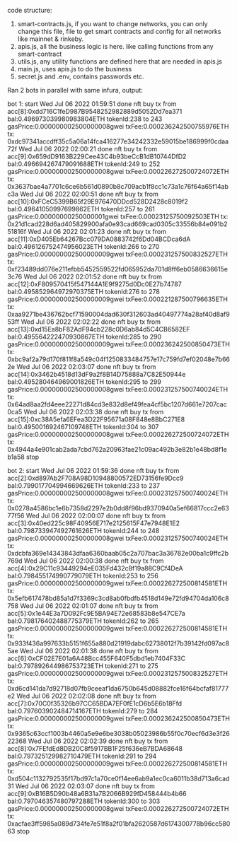 code structure:
1. smart-contracts.js, if you want to change networks, you can only change this file, file to get smart contracts and config for all networks like mainnet & rinkeby.
2. apis.js, all the business logic is here. like calling functions from any smart-contract
3. utils.js, any utility functions are defined here that are needed in apis.js
4. main.js, uses apis.js to do the business
5. secret.js and .env, contains passwords etc.


Ran 2 bots in parallel with same infura, output:

bot 1:
start
Wed Jul 06 2022 01:59:51 done nft buy tx from acc[8]:0xdd716C1feD987B9548252982889d5052Dd7ea371 bal:0.496973039980983804ETH tokenId:238 to 243 gasPrice:0.000000002500000008gwei txFee:0.000236242500755976ETH tx: 0xdc97341accdff35c5a06a14fca416277e34242332e59015be186999f0cdaa72f
Wed Jul 06 2022 02:00:21 done nft buy tx from acc[9]:0x659dD9163B229Cee43C4b93beCcB1dB10744DfD2 bal:0.496694267479091688ETH tokenId:249 to 252 gasPrice:0.000000002500000008gwei txFee:0.000226272500724072ETH tx: 0x3637bae4a7701c6ce6b561d0890b8c709acb1f8cc1c73a1c76f64a65f14abc3a
Wed Jul 06 2022 02:00:51 done nft buy tx from acc[10]:0xFCeC5399B65f29E976470DDcd528D2428c8019f2 bal:0.49641050997699862ETH tokenId:257 to 261 gasPrice:0.00000000250000001gwei txFee:0.00023125750092503ETH tx: 0x21d1cad228d6ad405829900afa0e93cad669cad0305c33556b84e091b251816f
Wed Jul 06 2022 02:01:23 done nft buy tx from acc[11]:0xD405Eb64267Bcc079DA0883742f6Dd04BCDca6dA bal:0.496126752474956023ETH tokenId:266 to 270 gasPrice:0.000000002500000009gwei txFee:0.000231257500832527ETH tx: 0xf23489dd076e211efbb5452559522fd065952da701d8ff6eb0586636615e3c76
Wed Jul 06 2022 02:01:52 done nft buy tx from acc[12]:0xF809570415f547144A1E9f9275d0Dc0E27b74787 bal:0.495852964972970375ETH tokenId:276 to 278 gasPrice:0.000000002500000009gwei txFee:0.000221287500796635ETH tx: 0xaa9271be436762bcf71590004dad630f312603ad40497774a28af40d8af953ff
Wed Jul 06 2022 02:02:22 done nft buy tx from acc[13]:0xd15Ea8bF82AdF94cb228c0D6ab84d5C4CB6582EF bal:0.495564222470930867ETH tokenId:285 to 290 gasPrice:0.000000002500000009gwei txFee:0.000236242500850473ETH tx: 0xbc9af2a79d170f811f8a549c04f1250833484757e17c759fd7ef02048e7b662e
Wed Jul 06 2022 02:03:07 done nft buy tx from acc[14]:0x3462b4518d13dF9a2f8B14D75888a7C82E50944e bal:0.495280464969001826ETH tokenId:295 to 299 gasPrice:0.000000002500000008gwei txFee:0.000231257500740024ETH tx: 0x64ad8aa2fd4eee22271d84cd3e832d8ef49fea4cf5bc1207d661e7207cac0ca5
Wed Jul 06 2022 02:03:38 done nft buy tx from acc[15]:0xc38A5efa6EFea3D22F95671a08F848e8BbC271E8 bal:0.495001692467109748ETH tokenId:304 to 307 gasPrice:0.000000002500000008gwei txFee:0.000226272500724072ETH tx: 0x4944a4e901cab2ada7cbd762a20963fae21c09ac492b3e82b1e48bd8f1eb1a58
stop



bot 2:
start
Wed Jul 06 2022 01:59:36 done nft buy tx from acc[2]:0xd897Ab2F708A98D10948800572ED73156fe9Dcc9 bal:0.799017704994669626ETH tokenId:233 to 237 gasPrice:0.000000002500000008gwei txFee:0.000231257500740024ETH tx: 0x0278a4586bc1e6b7358d2297e2b0dd8f96bd9370940a5ef66817ccc2e6377f56
Wed Jul 06 2022 02:00:07 done nft buy tx from acc[3]:0x40ed225c98F40956E717e2125615F47e7948E1E2 bal:0.798733947492761626ETH tokenId:244 to 248 gasPrice:0.000000002500000008gwei txFee:0.000231257500740024ETH tx: 0xdcbfa369e14343843dfaa6360baab05c2a707bac3a36782e00ba1c9ffc2b769d
Wed Jul 06 2022 02:00:38 done nft buy tx from acc[4]:0x29C11c93449294eE035Fd432c8f19a88C9Cf4DeA bal:0.798455174990779079ETH tokenId:253 to 256 gasPrice:0.000000002500000009gwei txFee:0.000226272500814581ETH tx: 0x5efb617478bd85a1d7f3369c3cd8ab0fbdfb4518d149e72fd94704da106c8758
Wed Jul 06 2022 02:01:07 done nft buy tx from acc[5]:0x1e44E3a7D092Fc9E5BA94E72e68583b8e547CE7a bal:0.798176402488775379ETH tokenId:262 to 265 gasPrice:0.000000002500000009gwei txFee:0.000226272500814581ETH tx: 0x933f436a997633b5151f655a880d21919dabc62738012f7b39142fd097ac85ae
Wed Jul 06 2022 02:01:38 done nft buy tx from acc[6]:0xCF02E7E01a6A48Bcc455F640F5dbd1eb7404F33C bal:0.797892644986753723ETH tokenId:271 to 275 gasPrice:0.000000002500000009gwei txFee:0.000231257500832527ETH tx: 0xd6cd141da7d92718d07fb9ceeaf1da6750b645d08882fce16f64bcfaf81777e2
Wed Jul 06 2022 02:02:08 done nft buy tx from acc[7]:0x70C0f35326b97CC65BDA7EF0fE1cD6b5E6b18Ffd bal:0.797603902484714167ETH tokenId:279 to 284 gasPrice:0.000000002500000009gwei txFee:0.000236242500850473ETH tx: 0x9365c63ccf1003b4460a5e9e6be3038b05023986b55f0c70ecf6d3e3f2622368
Wed Jul 06 2022 02:02:39 done nft buy tx from acc[8]:0x7FEfdEd8DB20C8f5917BB1F25f636eB7BDA68648 bal:0.797325129982710479ETH tokenId:291 to 294 gasPrice:0.000000002500000009gwei txFee:0.000226272500814581ETH tx: 0xd504c1132792535f17bd97c1a70ce0f14ee6ab9a1ec0ca6011b38d713a6cad31
Wed Jul 06 2022 02:03:07 done nft buy tx from acc[9]:0xB16B5D90b48a6B31a7B2066B929fD458444b4b66 bal:0.797046357480797288ETH tokenId:300 to 303 gasPrice:0.000000002500000008gwei txFee:0.000226272500724072ETH tx: 0xacfae3ff5985a089d734fe7e51f8a2f01bfa2620587d6174300778b96cc58063
stop


